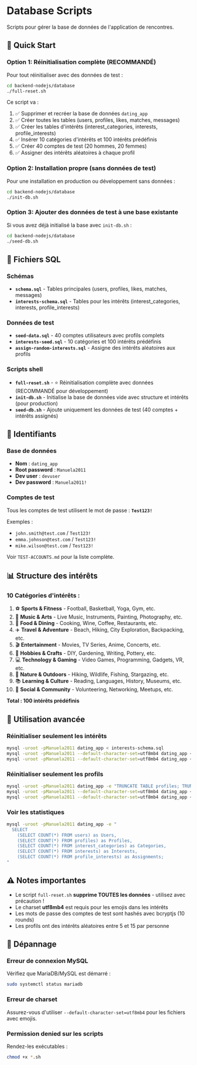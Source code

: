 # Database Scripts

Scripts pour gérer la base de données de l'application de rencontres.

## 🚀 Quick Start

### Option 1: Réinitialisation complète (RECOMMANDÉ)

Pour tout réinitialiser avec des données de test :

```bash
cd backend-nodejs/database
./full-reset.sh
```

Ce script va :
1. ✅ Supprimer et recréer la base de données `dating_app`
2. ✅ Créer toutes les tables (users, profiles, likes, matches, messages)
3. ✅ Créer les tables d'intérêts (interest_categories, interests, profile_interests)
4. ✅ Insérer 10 catégories d'intérêts et 100 intérêts prédéfinis
5. ✅ Créer 40 comptes de test (20 hommes, 20 femmes)
6. ✅ Assigner des intérêts aléatoires à chaque profil

### Option 2: Installation propre (sans données de test)

Pour une installation en production ou développement sans données :

```bash
cd backend-nodejs/database
./init-db.sh
```

### Option 3: Ajouter des données de test à une base existante

Si vous avez déjà initialisé la base avec `init-db.sh` :

```bash
cd backend-nodejs/database
./seed-db.sh
```

## 📁 Fichiers SQL

### Schémas

- **`schema.sql`** - Tables principales (users, profiles, likes, matches, messages)
- **`interests-schema.sql`** - Tables pour les intérêts (interest_categories, interests, profile_interests)

### Données de test

- **`seed-data.sql`** - 40 comptes utilisateurs avec profils complets
- **`interests-seed.sql`** - 10 catégories et 100 intérêts prédéfinis
- **`assign-random-interests.sql`** - Assigne des intérêts aléatoires aux profils

### Scripts shell

- **`full-reset.sh`** - ⭐ Réinitialisation complète avec données (RECOMMANDÉ pour développement)
- **`init-db.sh`** - Initialise la base de données vide avec structure et intérêts (pour production)
- **`seed-db.sh`** - Ajoute uniquement les données de test (40 comptes + intérêts assignés)

## 🔑 Identifiants

### Base de données
- **Nom** : `dating_app`
- **Root password** : `Manuela2011`
- **Dev user** : `devuser`
- **Dev password** : `Manuela2011!`

### Comptes de test
Tous les comptes de test utilisent le mot de passe : **`Test123!`**

Exemples :
- `john.smith@test.com` / `Test123!`
- `emma.johnson@test.com` / `Test123!`
- `mike.wilson@test.com` / `Test123!`

Voir `TEST-ACCOUNTS.md` pour la liste complète.

## 📊 Structure des intérêts

### 10 Catégories d'intérêts :

1. ⚽ **Sports & Fitness** - Football, Basketball, Yoga, Gym, etc.
2. 🎵 **Music & Arts** - Live Music, Instruments, Painting, Photography, etc.
3. 🍕 **Food & Dining** - Cooking, Wine, Coffee, Restaurants, etc.
4. ✈️ **Travel & Adventure** - Beach, Hiking, City Exploration, Backpacking, etc.
5. 🎬 **Entertainment** - Movies, TV Series, Anime, Concerts, etc.
6. 🎨 **Hobbies & Crafts** - DIY, Gardening, Writing, Pottery, etc.
7. 💻 **Technology & Gaming** - Video Games, Programming, Gadgets, VR, etc.
8. 🌲 **Nature & Outdoors** - Hiking, Wildlife, Fishing, Stargazing, etc.
9. 📚 **Learning & Culture** - Reading, Languages, History, Museums, etc.
10. 👥 **Social & Community** - Volunteering, Networking, Meetups, etc.

**Total : 100 intérêts prédéfinis**

## 🔧 Utilisation avancée

### Réinitialiser seulement les intérêts

```bash
mysql -uroot -pManuela2011 dating_app < interests-schema.sql
mysql -uroot -pManuela2011 --default-character-set=utf8mb4 dating_app < interests-seed.sql
mysql -uroot -pManuela2011 --default-character-set=utf8mb4 dating_app < assign-random-interests.sql
```

### Réinitialiser seulement les profils

```bash
mysql -uroot -pManuela2011 dating_app -e "TRUNCATE TABLE profiles; TRUNCATE TABLE users;"
mysql -uroot -pManuela2011 --default-character-set=utf8mb4 dating_app < seed-data.sql
mysql -uroot -pManuela2011 --default-character-set=utf8mb4 dating_app < assign-random-interests.sql
```

### Voir les statistiques

```bash
mysql -uroot -pManuela2011 dating_app -e "
  SELECT
    (SELECT COUNT(*) FROM users) as Users,
    (SELECT COUNT(*) FROM profiles) as Profiles,
    (SELECT COUNT(*) FROM interest_categories) as Categories,
    (SELECT COUNT(*) FROM interests) as Interests,
    (SELECT COUNT(*) FROM profile_interests) as Assignments;
"
```

## ⚠️ Notes importantes

- Le script `full-reset.sh` **supprime TOUTES les données** - utilisez avec précaution !
- Le charset **utf8mb4** est requis pour les emojis dans les intérêts
- Les mots de passe des comptes de test sont hashés avec bcryptjs (10 rounds)
- Les profils ont des intérêts aléatoires entre 5 et 15 par personne

## 🐛 Dépannage

### Erreur de connexion MySQL

Vérifiez que MariaDB/MySQL est démarré :
```bash
sudo systemctl status mariadb
```

### Erreur de charset

Assurez-vous d'utiliser `--default-character-set=utf8mb4` pour les fichiers avec emojis.

### Permission denied sur les scripts

Rendez-les exécutables :
```bash
chmod +x *.sh
```
